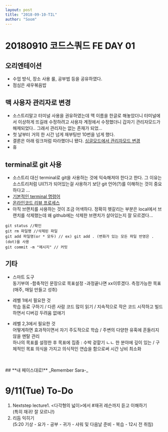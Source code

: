 ```yaml
---
layout: post
title: "2018-09-10-TIL"
author: "Soom"
---
```


# 20180910 코드스쿼드 FE DAY 01 

## 오리엔테이션 
- 수업 방식, 장소 사용 룰, 공부법 등을 공유하였다.
- 점심은 새우볶음밥 

## 맥 사용자 관리자로 변경 
- 소스트리말고 터미널 사용을 권유하였는데 맥 이름을 한글로 해놓았더니 터미널에서 이상하게 뜨길래 수정하려고 사용자 계정에서 수정했더니 갑자기 관리자모드가 해제되었다.. 그래서 관리자는 없는 존재가 되었...
- 첫 날부터 거의 한 시간 넘게 재부팅만 10번을 넘게 했다. 
- 결론은 아래 링크처럼 따라했더니 됐다.
[싱글모드에서 관리자모드 변경](https://ssumer.com/mac-%ED%95%B4%ED%82%B9-%EA%B0%80%EC%9D%B4%EB%93%9C-i-mac-%EC%A3%BC%EC%9D%B8%EC%9D%B4-%EC%95%84%EB%8B%88%EB%8D%94%EB%9D%BC%EB%8F%84-root-%EC%88%98%ED%8D%BC-%EA%B6%8C%ED%95%9C%EC%9D%84-%EA%B0%80/)
- 휴 


## terminal로 git 사용
- 소스트리 대신 terminal로 git을 사용하는 것에 익숙해져야 한다고 한다. 그 이유는 소스트리처럼 UI(?)가 되어있는걸 사용하기 보단 git 언어(?)를 이해하는 것이 중요하다고 ... 
- [기본적인 terminal 명령어](https://github.com/0nn0/terminal-mac-cheatsheet/tree/master/korean)
- [온라인코드 리뷰 프로세스](https://github.com/code-squad/codesquad-docs/blob/master/codereview/README.md)
- 아직 브랜치를 사용하는 것이 조금 어색하다. 정확히 헷갈리는 부분은 local에서 브랜치를 삭제했는데 왜 github에는 삭제한 브랜치가 살아있는지 잘 모르겠다... 

```text
git status //확인
git rm 파일명 //삭제된 파일
git add 파일명(or * 모두) // ex) git add . (변화가 있는 모든 파일 반영은 .(dot)을 사용
git commit -m "메시지" // 커밋
```

## 기타
- 스마트 도구 <br>
동기부여 -함축적인 문장으로
목표설정 -과정끝나면 xx이루겠다. 측정가능한 목표(매주, 매일 만들고 성취)

- 레벨 1에서 필요한 것 <br>
학습 동료 구하기 / 다른 사람 코드 많이 읽기 / 지속적으로 작은 코드 시작하고 빌드하면서 디버깅 두려움 없애기

- 레벨 2,3에서 필요한 것 <br>
어떻게하면 효과적이면서 자기 주도적으로 학습 / 주변의 다양한 유혹에 흔들리지 않을 멘탈 관리 <br>
하나의 목표를 설정한 후 목표에 집중 : 수박 겉핱기 ㄴㄴ 한 분야에 깊이 있는 / 구체적인 목표 의식을 가지고 의식적인 연습을 함으로써 시간 낭비 최소화
<br>
<br>
## **내 페이스대로!** _Remember Sara-_
<br>

# 9/11(Tue) To-Do
1. Nextstep lecture1. <다각형의 넓이>에서 #재귀 레슨까지 듣고 이해하기 <br> (특히 재귀! 잘 모르니!)
2. 리듬 익히기 <br>
(5:20 기상 - 요가 - 공부 - 귀가 - 샤워 및 다음날 준비 - 복습 - 12시 전 취침)


